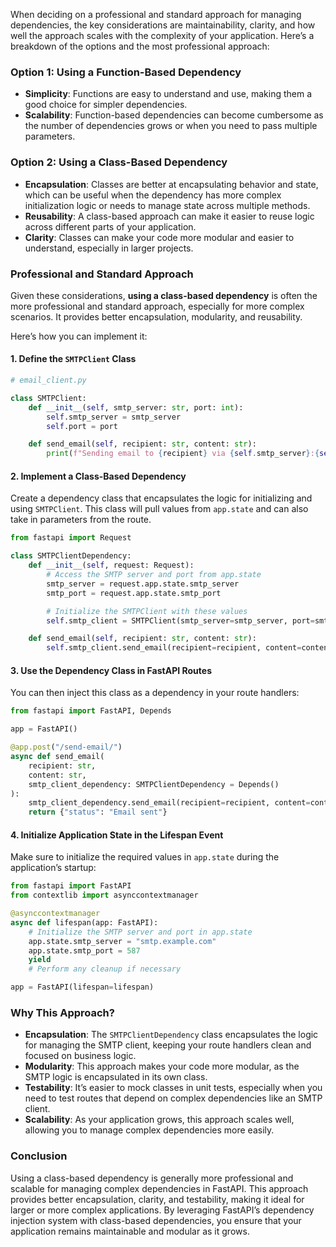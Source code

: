 When deciding on a professional and standard approach for managing dependencies, the key considerations are maintainability, clarity, and how well the approach scales with the complexity of your application. Here’s a breakdown of the options and the most professional approach:

### Option 1: Using a Function-Based Dependency
- **Simplicity**: Functions are easy to understand and use, making them a good choice for simpler dependencies.
- **Scalability**: Function-based dependencies can become cumbersome as the number of dependencies grows or when you need to pass multiple parameters.

### Option 2: Using a Class-Based Dependency
- **Encapsulation**: Classes are better at encapsulating behavior and state, which can be useful when the dependency has more complex initialization logic or needs to manage state across multiple methods.
- **Reusability**: A class-based approach can make it easier to reuse logic across different parts of your application.
- **Clarity**: Classes can make your code more modular and easier to understand, especially in larger projects.

### Professional and Standard Approach

Given these considerations, **using a class-based dependency** is often the more professional and standard approach, especially for more complex scenarios. It provides better encapsulation, modularity, and reusability.

Here’s how you can implement it:

#### 1. Define the `SMTPClient` Class

```python
# email_client.py

class SMTPClient:
    def __init__(self, smtp_server: str, port: int):
        self.smtp_server = smtp_server
        self.port = port

    def send_email(self, recipient: str, content: str):
        print(f"Sending email to {recipient} via {self.smtp_server}:{self.port}")
```

#### 2. Implement a Class-Based Dependency

Create a dependency class that encapsulates the logic for initializing and using `SMTPClient`. This class will pull values from `app.state` and can also take in parameters from the route.

```python
from fastapi import Request

class SMTPClientDependency:
    def __init__(self, request: Request):
        # Access the SMTP server and port from app.state
        smtp_server = request.app.state.smtp_server
        smtp_port = request.app.state.smtp_port

        # Initialize the SMTPClient with these values
        self.smtp_client = SMTPClient(smtp_server=smtp_server, port=smtp_port)

    def send_email(self, recipient: str, content: str):
        self.smtp_client.send_email(recipient=recipient, content=content)
```

#### 3. Use the Dependency Class in FastAPI Routes

You can then inject this class as a dependency in your route handlers:

```python
from fastapi import FastAPI, Depends

app = FastAPI()

@app.post("/send-email/")
async def send_email(
    recipient: str,
    content: str,
    smtp_client_dependency: SMTPClientDependency = Depends()
):
    smtp_client_dependency.send_email(recipient=recipient, content=content)
    return {"status": "Email sent"}
```

#### 4. Initialize Application State in the Lifespan Event

Make sure to initialize the required values in `app.state` during the application’s startup:

```python
from fastapi import FastAPI
from contextlib import asynccontextmanager

@asynccontextmanager
async def lifespan(app: FastAPI):
    # Initialize the SMTP server and port in app.state
    app.state.smtp_server = "smtp.example.com"
    app.state.smtp_port = 587
    yield
    # Perform any cleanup if necessary

app = FastAPI(lifespan=lifespan)
```

### Why This Approach?

- **Encapsulation**: The `SMTPClientDependency` class encapsulates the logic for managing the SMTP client, keeping your route handlers clean and focused on business logic.
- **Modularity**: This approach makes your code more modular, as the SMTP logic is encapsulated in its own class.
- **Testability**: It’s easier to mock classes in unit tests, especially when you need to test routes that depend on complex dependencies like an SMTP client.
- **Scalability**: As your application grows, this approach scales well, allowing you to manage complex dependencies more easily.

### Conclusion

Using a class-based dependency is generally more professional and scalable for managing complex dependencies in FastAPI. This approach provides better encapsulation, clarity, and testability, making it ideal for larger or more complex applications. By leveraging FastAPI’s dependency injection system with class-based dependencies, you ensure that your application remains maintainable and modular as it grows.